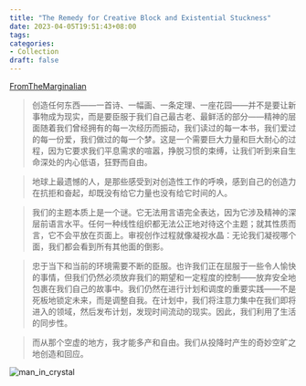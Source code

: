 ```yaml
---
title: "The Remedy for Creative Block and Existential Stuckness"
date: 2023-04-05T19:51:43+08:00
tags:
categories:
- Collection
draft: false
---
```

[FromTheMarginalian](https://www.themarginalian.org/2023/03/31/stephen-nachmanovitch-free-play/?mc_cid=2a5089b394&mc_eid=50c6c8c705)

> 创造任何东西——一首诗、一幅画、一条定理、一座花园——并不是要让新事物成为现实，而是要臣服于我们自己最古老、最鲜活的部分——精神的层面随着我们曾经拥有的每一次经历而振动，我们读过的每一本书，我们爱过的每一份爱，我们做过的每一个梦。这是一个需要巨大力量和巨大耐心的过程，因为它要求我们平息需求的喧嚣，挣脱习惯的束缚，让我们听到来自生命深处的内心低语，狂野而自由。

> 地球上最遗憾的人，是那些感受到对创造性工作的呼唤，感到自己的创造力在抗拒和奋起，却既没有给它力量也没有给它时间的人。

> 我们的主题本质上是一个谜。它无法用言语完全表达，因为它涉及精神的深层前语言水平。任何一种线性组织都无法公正地对待这个主题；就其性质而言，它不会平放在页面上。审视创作过程就像凝视水晶：无论我们凝视哪个面，我们都会看到所有其他面的倒影。

> 忠于当下和当前的环境需要不断的臣服。也许我们正在屈服于一些令人愉快的事情，但我们仍然必须放弃我们的期望和一定程度的控制——放弃安全地包裹在我们自己的故事中。我们仍然在进行计划和调度的重要实践——不是死板地锁定未来，而是调整自我。在计划中，我们将注意力集中在我们即将进入的领域，然后发布计划，发现时间流动的现实。因此，我们利用了生活的同步性。

> 而从那个空虚的地方，我才能多产和自由。我们从投降时产生的奇妙空旷之地创造和回应。

![man_in_crystal](/post/The_Remedy_for_Creative_Block_and_Existential_Stuckness/Velocity_Hilts.jpg)